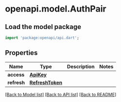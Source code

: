 # openapi.model.AuthPair

## Load the model package
```dart
import 'package:openapi/api.dart';
```

## Properties
Name | Type | Description | Notes
------------ | ------------- | ------------- | -------------
**access** | [**ApiKey**](ApiKey.md) |  | 
**refresh** | [**RefreshToken**](RefreshToken.md) |  | 

[[Back to Model list]](../README.md#documentation-for-models) [[Back to API list]](../README.md#documentation-for-api-endpoints) [[Back to README]](../README.md)


